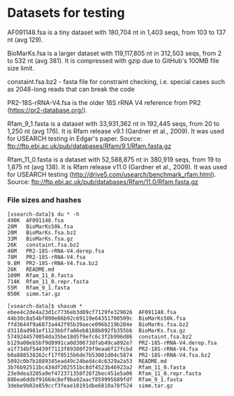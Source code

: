 # Datasets for testing

AF091148.fsa is a tiny dataset with 180,704 nt in 1,403 seqs, from 103 to 137 nt (avg 129).

BioMarKs.fsa is a larger dataset with 119,117,805 nt in 312,503 seqs, from 2 to 532 nt (avg 381). It is compressed with gzip due to GitHub's 100MB file size limit.

constaint.fsa.bz2 - fasta file for constraint checking, i.e. special cases such as 2048-long reads that can break the code

PR2-18S-rRNA-V4.fsa is the older 18S rRNA V4 reference from PR2 (https://pr2-database.org/).

Rfam_9_1.fasta is a dataset with 33,931,362 nt in 192,445 seqs, from 20 to 1,250 nt (avg 176). It is Rfam release v9.1 (Gardner et al., 2009). It was used for USEARCH testing in Edgar's paper. Source: ftp://ftp.ebi.ac.uk/pub/databases/Rfam/9.1/Rfam.fasta.gz

Rfam_11_0.fasta is a dataset with 52,588,875 nt in 380,919 seqs, from 19 to 1,875 nt (avg 138). It is Rfam release v11.0 (Gardner et al., 2009). It was used for USEARCH testing (http://drive5.com/usearch/benchmark_rfam.html). Source: ftp://ftp.ebi.ac.uk/pub/databases/Rfam/11.0/Rfam.fasta.gz

### File sizes and hashes
```
[vsearch-data]$ du * -h
490K  AF091148.fsa
28M	  BioMarKs50k.fsa
20M   BioMarKs.fsa.bz2
33M   BioMarKs.fsa.gz
26K   constaint.fsa.bz2
46M   PR2-18S-rRNA-V4.derep.fsa
78M   PR2-18S-rRNA-V4.fsa
9.8M  PR2-18S-rRNA-V4.fsa.bz2
26K   README.md
109M  Rfam_11_0.fasta
714K  Rfam_11_0.repr.fasta
55M   Rfam_9_1.fasta
850K  simm.tar.gz

[vsearch-data]$ shasum *
ebee4c2de4a23d1c7736eb3d89cf7129fe329026  AF091148.fsa
44b30c8a54bf890e06b92c69119e64351700509c  BioMarKs50k.fsa
ffd3644f9a6873a442f95b39aece096b219b204e  BioMarKs.fsa.bz2
d3118ad981ef1123bbffa06eb8188b892fb355bb  BioMarKs.fsa.gz
5749244570054da35be18d5f9efc6c3f2b996d86  constaint.fsa.bz2
b129a00eb5bf9d8991ca0d30673dfab49ca892e7  PR2-18S-rRNA-V4.derep.fsa
a1f734bf54439f7113f89380f29f9eaa6f17fcbd  PR2-18S-rRNA-V4.fsa
b0a888538262cf17f0515b6de7b53001d04c5874  PR2-18S-rRNA-V4.fsa.bz2
5092c0b7b1089345ead49c24bed4c4c6329a2a53  README.md
3b76b92511bc434df202551bc8df4523b46923a2  Rfam_11_0.fasta
23e9dea3205a9ef472371350f26f2bec451e5a06  Rfam_11_0.repr.fasta
886ea6ddbf91664c8ef9ba92aacf859995689fdf  Rfam_9_1.fasta
3debe9b02e859ccf3feae10191dbe6810a78f524  simm.tar.gz
```


